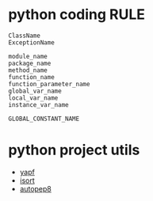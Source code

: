 # python coding RULE
```
ClassName
ExceptionName

module_name
package_name
method_name
function_name
function_parameter_name
global_var_name
local_var_name
instance_var_name

GLOBAL_CONSTANT_NAME
```

# python project utils
- [yapf](https://github.com/google/yapf)
- [isort](https://github.com/timothycrosley/isort)
- [autopep8](https://github.com/hhatto/autopep8)